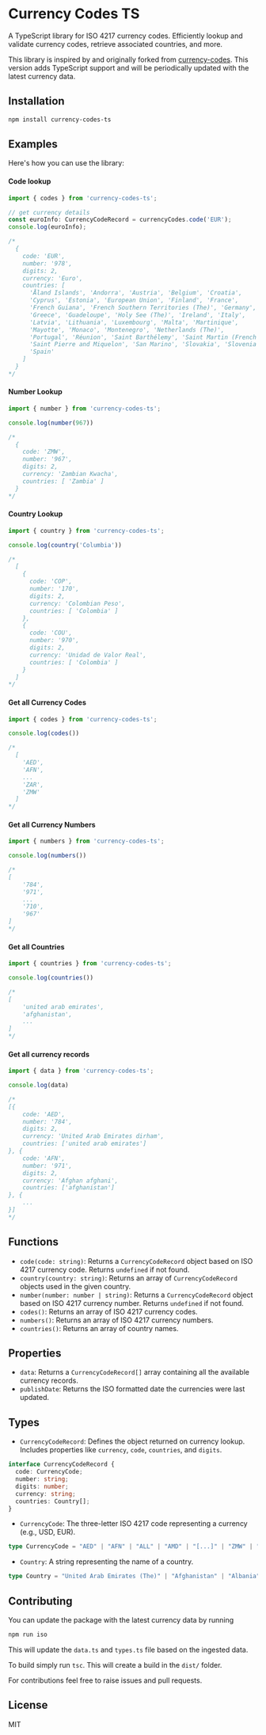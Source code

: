 # Currency Codes TS

A TypeScript library for ISO 4217 currency codes. Efficiently lookup and validate currency codes, retrieve associated countries, and more.

This library is inspired by and originally forked from [currency-codes](https://github.com/smirzaei/currency-codes). This version adds TypeScript support and will be periodically updated with the latest currency data.

## Installation

```bash
npm install currency-codes-ts
```

## Examples

Here's how you can use the library:

#### Code lookup

```typescript
import { codes } from 'currency-codes-ts';

// get currency details
const euroInfo: CurrencyCodeRecord = currencyCodes.code('EUR');
console.log(euroInfo);  

/*
  {
    code: 'EUR',
    number: '978',
    digits: 2,
    currency: 'Euro',
    countries: [
      'Åland Islands', 'Andorra', 'Austria', 'Belgium', 'Croatia',
      'Cyprus', 'Estonia', 'European Union', 'Finland', 'France',
      'French Guiana', 'French Southern Territories (The)', 'Germany',
      'Greece', 'Guadeloupe', 'Holy See (The)', 'Ireland', 'Italy',
      'Latvia', 'Lithuania', 'Luxembourg', 'Malta', 'Martinique',
      'Mayotte', 'Monaco', 'Montenegro', 'Netherlands (The)',
      'Portugal', 'Réunion', 'Saint Barthélemy', 'Saint Martin (French Part)',
      'Saint Pierre and Miquelon', 'San Marino', 'Slovakia', 'Slovenia',
      'Spain'
    ]
  }
*/
```

#### Number Lookup

```typescript
import { number } from 'currency-codes-ts';

console.log(number(967))

/*
  {
    code: 'ZMW',
    number: '967',
    digits: 2,
    currency: 'Zambian Kwacha',
    countries: [ 'Zambia' ]
  }
*/
```

#### Country Lookup

```typescript
import { country } from 'currency-codes-ts';

console.log(country('Columbia'))

/*
  [
    {
      code: 'COP',
      number: '170',
      digits: 2,
      currency: 'Colombian Peso',
      countries: [ 'Colombia' ]
    },
    {
      code: 'COU',
      number: '970',
      digits: 2,
      currency: 'Unidad de Valor Real',
      countries: [ 'Colombia' ]
    }
  ]
*/
```

#### Get all Currency Codes

```typescript
import { codes } from 'currency-codes-ts';

console.log(codes())

/*
  [
    'AED',
    'AFN',
    ...
    'ZAR',
    'ZMW'
  ]
*/
```

#### Get all Currency Numbers

```typescript
import { numbers } from 'currency-codes-ts';

console.log(numbers())

/*
[
	'784',
	'971',
	...
	'710',
	'967'
]
*/
```

#### Get all Countries

```typescript
import { countries } from 'currency-codes-ts';

console.log(countries())

/*
[ 
	'united arab emirates',
	'afghanistan',
	...
]
*/
```

#### Get all currency records

```typescript
import { data } from 'currency-codes-ts';

console.log(data)

/*
[{
	code: 'AED',
	number: '784',
	digits: 2,
	currency: 'United Arab Emirates dirham',
	countries: ['united arab emirates']
}, {
	code: 'AFN',
	number: '971',
	digits: 2,
	currency: 'Afghan afghani',
	countries: ['afghanistan']
}, {
	...
}]
*/
```

## Functions

- `code(code: string)`: Returns a `CurrencyCodeRecord` object based on ISO 4217 currency code. Returns `undefined` if not found.
- `country(country: string)`: Returns an array of `CurrencyCodeRecord` objects used in the given country.
- `number(number: number | string)`: Returns a `CurrencyCodeRecord` object based on ISO 4217 currency number. Returns `undefined` if not found.
- `codes()`: Returns an array of ISO 4217 currency codes.
- `numbers()`: Returns an array of ISO 4217 currency numbers.
- `countries()`: Returns an array of country names.

## Properties
- `data`: Returns a `CurrencyCodeRecord[]` array containing all the available currency records.
- `publishDate`: Returns the ISO formatted date the currencies were last updated.

## Types

- `CurrencyCodeRecord`: Defines the object returned on currency lookup. Includes properties like `currency`, `code`, `countries`, and `digits`.

```typescript
interface CurrencyCodeRecord {
  code: CurrencyCode;
  number: string;
  digits: number;
  currency: string;
  countries: Country[];
}
```

- `CurrencyCode`: The three-letter ISO 4217 code representing a currency (e.g., USD, EUR).

```typescript
type CurrencyCode = "AED" | "AFN" | "ALL" | "AMD" | "[...]" | "ZMW" | "ZWL";
```

- `Country`: A string representing the name of a country.

```typescript
type Country = "United Arab Emirates (The)" | "Afghanistan" | "Albania" | "Armenia" | "[...]" | "Zambia" | "Zimbabwe";
```

## Contributing

You can update the package with the latest currency data by running 
```bash 
npm run iso
```
This will update the `data.ts` and `types.ts` file based on the ingested data.

To build simply run `tsc`. This will create a build in the `dist/` folder.

For contributions feel free to raise issues and pull requests.

## License

MIT
